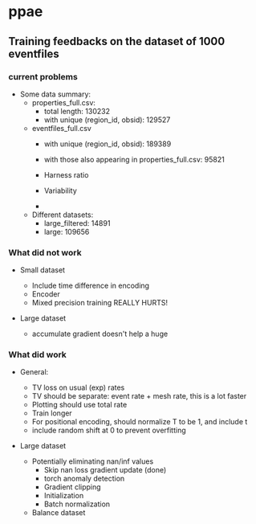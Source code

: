 # ppae

## Training feedbacks on the dataset of 1000 eventfiles
### current problems

- Some data summary:
    - properties_full.csv: 
        - total length: 130232
        - with unique (region_id, obsid): 129527
    - eventfiles_full.csv
        - with unique (region_id, obsid): 189389
        - with those also appearing in properties_full.csv: 95821
        
        
        - Harness ratio
        - Variability
        - 
    - Different datasets:
        - large_filtered: 14891
        - large: 109656
        


### What did not work
- Small dataset
    - Include time difference in encoding
    - Encoder
    - Mixed precision training REALLY HURTS!

- Large dataset
    - accumulate gradient doesn't help a huge

    

### What did work
- General:
    - TV loss on usual (exp) rates
    - TV should be separate: event rate + mesh rate, this is a lot faster
    - Plotting should use total rate
    - Train longer
    - For positional encoding, should normalize T to be 1, and include t
    - include random shift at 0 to prevent overfitting
    
- Large dataset

    - Potentially eliminating nan/inf values
        - Skip nan loss gradient update (done)
        - torch anomaly detection
        - Gradient clipping
        - Initialization
        - Batch normalization
    - Balance dataset
    
